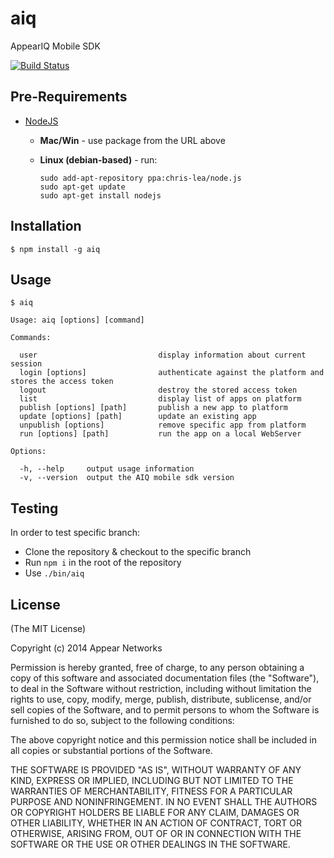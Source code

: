 # aiq

  AppearIQ Mobile SDK

  [![Build Status](https://travis-ci.org/appear/aiq-mobile-sdk.png?branch=master)](https://travis-ci.org/appear/aiq-mobile-sdk)


## Pre-Requirements

  * [NodeJS](http://nodejs.org/download/)
      * **Mac/Win** - use package from the URL above
      * **Linux (debian-based)** - run:

            sudo add-apt-repository ppa:chris-lea/node.js
            sudo apt-get update
            sudo apt-get install nodejs

## Installation

    $ npm install -g aiq

## Usage

    $ aiq

    Usage: aiq [options] [command]

    Commands:

      user                           display information about current session
      login [options]                authenticate against the platform and stores the access token
      logout                         destroy the stored access token
      list                           display list of apps on platform
      publish [options] [path]       publish a new app to platform
      update [options] [path]        update an existing app
      unpublish [options]            remove specific app from platform
      run [options] [path]           run the app on a local WebServer

    Options:

      -h, --help     output usage information
      -v, --version  output the AIQ mobile sdk version

## Testing

In order to test specific branch:

  * Clone the repository & checkout to the specific branch
  * Run `npm i` in the root of the repository
  * Use `./bin/aiq`

## License

(The MIT License)

Copyright (c) 2014 Appear Networks

Permission is hereby granted, free of charge, to any person
obtaining a copy of this software and associated documentation
files (the "Software"), to deal in the Software without
restriction, including without limitation the rights to use,
copy, modify, merge, publish, distribute, sublicense, and/or sell
copies of the Software, and to permit persons to whom the
Software is furnished to do so, subject to the following
conditions:

The above copyright notice and this permission notice shall be
included in all copies or substantial portions of the Software.

THE SOFTWARE IS PROVIDED "AS IS", WITHOUT WARRANTY OF ANY KIND,
EXPRESS OR IMPLIED, INCLUDING BUT NOT LIMITED TO THE WARRANTIES
OF MERCHANTABILITY, FITNESS FOR A PARTICULAR PURPOSE AND
NONINFRINGEMENT. IN NO EVENT SHALL THE AUTHORS OR COPYRIGHT
HOLDERS BE LIABLE FOR ANY CLAIM, DAMAGES OR OTHER LIABILITY,
WHETHER IN AN ACTION OF CONTRACT, TORT OR OTHERWISE, ARISING
FROM, OUT OF OR IN CONNECTION WITH THE SOFTWARE OR THE USE OR
OTHER DEALINGS IN THE SOFTWARE.
